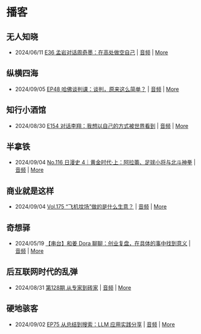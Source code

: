 # 播客

## 无人知晓
- 2024/06/11 [E36 孟岩对话周奇墨：在高处做空自己](https://www.xiaoyuzhoufm.com/episode/6667f31dc26e396a36eefe25) | [音频](https://dts-api.xiaoyuzhoufm.com/track/611719d3cb0b82e1df0ad29e/6667f31dc26e396a36eefe25/media.xyzcdn.net/ljJYPINg_uUnMMt8WMuIsiU41BZt.m4a) | [More](channels/%E6%97%A0%E4%BA%BA%E7%9F%A5%E6%99%93.md)

## 纵横四海
- 2024/09/05 [EP48 哈佛谈判课：谈判，原来这么简单？](https://www.ximalaya.com/sound/754241918) | [音频](https://aod.cos.tx.xmcdn.com/storages/77e6-audiofreehighqps/19/A7/GKwRIJIKrx3aBb03gQMLBlhR.m4a) | [More](channels/%E7%BA%B5%E6%A8%AA%E5%9B%9B%E6%B5%B7.md)

## 知行小酒馆
- 2024/08/30 [E154 对话李翔：我想以自己的方式被世界看到](https://www.xiaoyuzhoufm.com/episode/66d15603f96fa67c72491ec2) | [音频](https://dts-api.xiaoyuzhoufm.com/track/6013f9f58e2f7ee375cf4216/66d15603f96fa67c72491ec2/media.xyzcdn.net/lmw6fl0xZHu1XDACakdLpmNgPwdO.m4a) | [More](channels/%E7%9F%A5%E8%A1%8C%E5%B0%8F%E9%85%92%E9%A6%86.md)

## 半拿铁
- 2024/09/04 [No.116 日漫史 4｜黄金时代·上：阿拉蕾、足球小将与北斗神拳](https://www.ximalaya.com/sound/754037116) | [音频](https://tk.wavpub.com/WPDL_RwrSDNAEkTKDPjqzFAQMHZACgZTSnrLbDLGAcZHmkutsdAWkvwrqkuTsAz-9b.m4a) | [More](channels/%E5%8D%8A%E6%8B%BF%E9%93%81.md)

## 商业就是这样
- 2024/09/04 [Vol.175 “飞机坟场”做的是什么生意？](https://www.ximalaya.com/sound/754089322) | [音频](https://aod.cos.tx.xmcdn.com/storages/4455-audiofreehighqps/C9/A9/GKwRIDoKrjPLALzsOgMKs-96.m4a) | [More](channels/%E5%95%86%E4%B8%9A%E5%B0%B1%E6%98%AF%E8%BF%99%E6%A0%B7.md)

## 奇想驿
- 2024/05/19 [【串台】和姜 Dora 聊聊：创业复盘，在具体的事中找到意义](https://www.xiaoyuzhoufm.com/episode/664962d382b428eafd844366) | [音频](https://dts-api.xiaoyuzhoufm.com/track/6034daea97755b8fc9c66480/664962d382b428eafd844366/media.xyzcdn.net/llloyy2KoUURla1cgosxmkenwwHw.m4a) | [More](channels/%E5%A5%87%E6%83%B3%E9%A9%BF.md)

## 后互联网时代的乱弹
- 2024/08/31 [第128期 从专家到砖家](https://hosting.wavpub.cn/pie/ep128/) | [音频](https://tk.wavpub.com/WPDL_zwDHqcmdhuyVVrbCgBnspwQSuZPLMbdhnaQHLKkEbAAGwAqPKxaxwdyWnQ-74.mp3) | [More](channels/%E5%90%8E%E4%BA%92%E8%81%94%E7%BD%91%E6%97%B6%E4%BB%A3%E7%9A%84%E4%B9%B1%E5%BC%B9.md)

## 硬地骇客
- 2024/09/02 [EP75 从总结到搜索：LLM 应用实践分享](https://www.xiaoyuzhoufm.com/episode/66d5b4955a91beebb344fc1c) | [音频](https://dts-api.xiaoyuzhoufm.com/track/640ee2438be5d40013fe4a87/66d5b4955a91beebb344fc1c/media.xyzcdn.net/llo1WWBgxhL2UeIV-dIXrJJiYQbe.m4a) | [More](channels/%E7%A1%AC%E5%9C%B0%E9%AA%87%E5%AE%A2.md)

